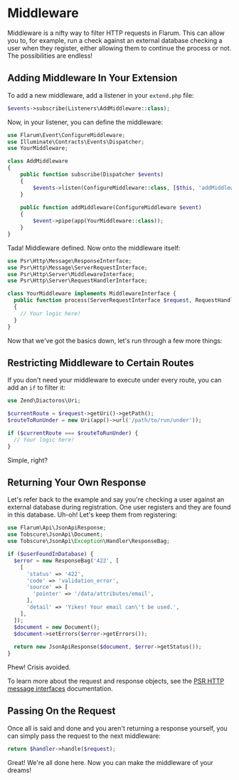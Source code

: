 #  Middleware

Middleware is a nifty way to filter HTTP requests in Flarum. This can allow you to, for example, run a check against an external database checking a user when they register, either allowing them to continue the process or not. The possibilities are endless!

## Adding Middleware In Your Extension

To add a new middleware, add a listener in your `extend.php` file:

```php
$events->subscribe(Listeners\AddMiddleware::class);
```

Now, in your listener, you can define the middleware:

```php
use Flarum\Event\ConfigureMiddleware;
use Illuminate\Contracts\Events\Dispatcher;
use YourMiddleware;

class AddMiddleware
{
    public function subscribe(Dispatcher $events)
    {
        $events->listen(ConfigureMiddleware::class, [$this, 'addMiddleware']);
    }
    
    public function addMiddleware(ConfigureMiddleware $event)
    {
        $event->pipe(app(YourMiddleware::class));
    }
}
```

Tada! Middleware defined. Now onto the middleware itself:

```php
use Psr\Http\Message\ResponseInterface;
use Psr\Http\Message\ServerRequestInterface;
use Psr\Http\Server\MiddlewareInterface;
use Psr\Http\Server\RequestHandlerInterface;

class YourMiddleware implements MiddlewareInterface {
  public function process(ServerRequestInterface $request, RequestHandlerInterface $handler): ResponseInterface
  {
    // Your logic here!
  }
}
```

Now that we've got the basics down, let's run through a few more things:

## Restricting Middleware to Certain Routes

If you don't need your middleware to execute under every route, you can add an `if` to filter it:

```php
use Zend\Diactoros\Uri;

$currentRoute = $request->getUri()->getPath();
$routeToRunUnder = new Uri(app()->url('/path/to/run/under'));

if ($currentRoute === $routeToRunUnder) {
  // Your logic here!
}
```

Simple, right?

## Returning Your Own Response

Let's refer back to the example and say you're checking a user against an external database during registration. One user registers and they are found in this database. Uh-oh! Let's keep them from registering:

```php
use Flarum\Api\JsonApiResponse;
use Tobscure\JsonApi\Document;
use Tobscure\JsonApi\Exception\Handler\ResponseBag;

if ($userFoundInDatabase) {
  $error = new ResponseBag('422', [
    [
      'status' => '422',
      'code' => 'validation_error',
      'source' => [
        'pointer' => '/data/attributes/email',
      ],
      'detail' => 'Yikes! Your email can\'t be used.',
    ],
  ]);
  $document = new Document();
  $document->setErrors($error->getErrors());
  
  return new JsonApiResponse($document, $error->getStatus());
}
```

Phew! Crisis avoided.

To learn more about the request and response objects, see the [PSR HTTP message interfaces](https://www.php-fig.org/psr/psr-7/#1-specification) documentation.

## Passing On the Request

Once all is said and done and you aren't returning a response yourself, you can simply pass the request to the next middleware:

```php
return $handler->handle($request);
```

Great! We're all done here. Now you can make the middleware of your dreams!
